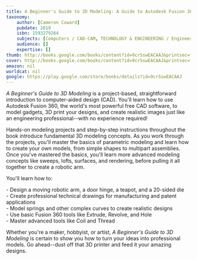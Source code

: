 ```yaml
---
title: A Beginner's Guide to 3D Modeling: A Guide to Autodesk Fusion 360
taxonomy:
	author: [Cameron Coward]
	pubdate: 2019
	isbn: 1593279264
	subjects: [Computers / CAD-CAM, TECHNOLOGY & ENGINEERING / Engineering (General)]
	audience: []
	expertise: []
thumb: http://books.google.com/books/content?id=9crSswEACAAJ&printsec=frontcover&img=1&zoom=1&imgtk=AFLRE70GqzT2hJbKhzz-2-AlS337PliOltMygLE_kY-8BOEFEYTrJsg4NYxmgjFYuV5_7oOHwXVBmEWdjBbu8ChS5r_m0gzjD1wAmfEO-JbXq2jm31JzTCq6na4pVvQf4_NWoA7P525N&source=gbs_api
cover: http://books.google.com/books/content?id=9crSswEACAAJ&printsec=frontcover&img=1&zoom=1&imgtk=AFLRE70GqzT2hJbKhzz-2-AlS337PliOltMygLE_kY-8BOEFEYTrJsg4NYxmgjFYuV5_7oOHwXVBmEWdjBbu8ChS5r_m0gzjD1wAmfEO-JbXq2jm31JzTCq6na4pVvQf4_NWoA7P525N&source=gbs_api
amazon: nil
worldcat: nil
google: https://play.google.com/store/books/details?id=9crSswEACAAJ
---
```

<i>A Beginner's Guide to 3D Modeling</i> is a project-based, straightforward introduction to computer-aided design (CAD). You'll learn how to use Autodesk Fusion 360, the world's most powerful free CAD software, to model gadgets, 3D print your designs, and create realistic images just like an engineering professional--with no experience required! <p>Hands-on modeling projects and step-by-step instructions throughout the book introduce fundamental 3D modeling concepts. As you work through the projects, you'll master the basics of parametric modeling and learn how to create your own models, from simple shapes to multipart assemblies. Once you've mastered the basics, you'll learn more advanced modeling concepts like sweeps, lofts, surfaces, and rendering, before pulling it all together to create a robotic arm. <p>You'll learn how to: <p>- Design a moving robotic arm, a door hinge, a teapot, and a 20-sided die<br>- Create professional technical drawings for manufacturing and patent applications <br>- Model springs and other complex curves to create realistic designs <br>- Use basic Fusion 360 tools like Extrude, Revolve, and Hole<br>- Master advanced tools like Coil and Thread <p>Whether you're a maker, hobbyist, or artist, <i>A Beginner's Guide to 3D Modeling</i> is certain to show you how to turn your ideas into professional models. Go ahead--dust off that 3D printer and feed it your amazing designs.